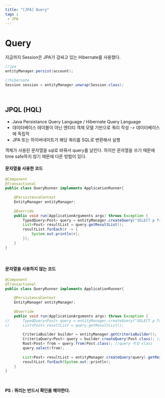 ```yaml
---
title: "[JPA] Query"
tags :
 - JPA
---
```




# Query

지금까지 Session은 JPA가 감싸고 있는 Hibernate를 사용했다. 

```java
//jpa
entityManager.persist(account);
		
//hibernate
Session session = entityManager.unwrap(Session.class);
```

<br/>

## JPQL (HQL)

* Java Persistance Query Language / Hibernate Query Language
* 데이터베이스 테이블이 아닌 엔티티 객체 모델 기반으로 쿼리 작성 -> 데이터베이스에 독립적
* JPA 또는 하이버네이트가 해당 쿼리를 SQL로 변환해서 실행



객체가 사용된 문자열을 sql로 바꿔서 query를 날린다. 하지만 문자열을 쓰기 때문에 time safe하지 않기 때문에 다른 방법이 있다.

#### 문자열을 사용한 코드

```java
@Component
@Transactional
public class QueryRunner implements ApplicationRunner{
	
	@PersistenceContext
	EntityManager entityManager;
	
	@Override
	public void run(ApplicationArguments args) throws Exception {
		TypedQuery<Post> query = entityManager.createQuery("SELECT p from Post AS p", Post.class);
		List<Post> resultList = query.getResultList();
		resultList.forEach(r -> {
			System.out.println(r);
		});
	}
}
```

<br/>

#### 문자열을 사용하지 않는 코드

```java
@Component
@Transactional
public class QueryRunner implements ApplicationRunner{
	
	@PersistenceContext
	EntityManager entityManager;
	
	@Override
	public void run(ApplicationArguments args) throws Exception {
//		TypedQuery<Post> query = entityManager.createQuery("SELECT p from Post AS p", Post.class);
//		List<Post> resultList = query.getResultList();
		
		CriteriaBuilder builder = entityManager.getCriteriaBuilder();
		CriteriaQuery<Post> query = builder.createQuery(Post.class); // result type
		Root<Post> from = query.from(Post.class); //query 작성 class
		query.select(from);
		
		List<Post> resultList = entityManager.createQuery(query).getResultList();
		resultList.forEach(System.out::println);
	}
}
```

<br/>



**PS : 쿼리는 반드시 확인을 해야한다.**